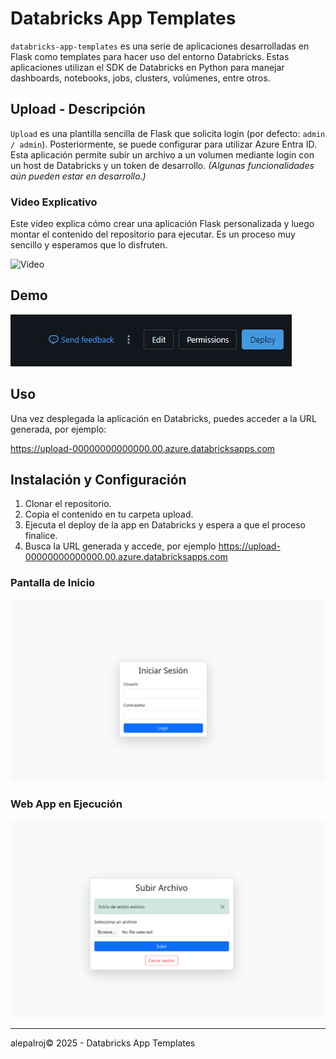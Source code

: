 # Databricks App Templates

`databricks-app-templates` es una serie de aplicaciones desarrolladas en Flask como templates para hacer uso del entorno Databricks. Estas aplicaciones utilizan el SDK de Databricks en Python para manejar dashboards, notebooks, jobs, clusters, volúmenes, entre otros.

## Upload - Descripción

`Upload` es una plantilla sencilla de Flask que solicita login (por defecto: `admin / admin`). Posteriormente, se puede configurar para utilizar Azure Entra ID. Esta aplicación permite subir un archivo a un volumen mediante login con un host de Databricks y un token de desarrollo. *(Algunas funcionalidades aún pueden estar en desarrollo.)*


### Video Explicativo

Este video explica cómo crear una aplicación Flask personalizada y luego montar el contenido del repositorio para ejecutar. Es un proceso muy sencillo y esperamos que lo disfruten.

![Video](videoapp.gif)

## Demo

![Deploy](deploy.png)

## Uso

Una vez desplegada la aplicación en Databricks, puedes acceder a la URL generada, por ejemplo:

https://upload-00000000000000.00.azure.databricksapps.com

## Instalación y Configuración

1. Clonar el repositorio.
2. Copia el contenido en tu carpeta upload.
3. Ejecuta el deploy de la app en Databricks y espera a que el proceso finalice.
4. Busca la URL generada y accede, por ejemplo https://upload-00000000000000.00.azure.databricksapps.com

### Pantalla de Inicio

![Inicio](inicio.png)

### Web App en Ejecución

![Web App](web.png)

---

alepalroj© 2025 - Databricks App Templates


